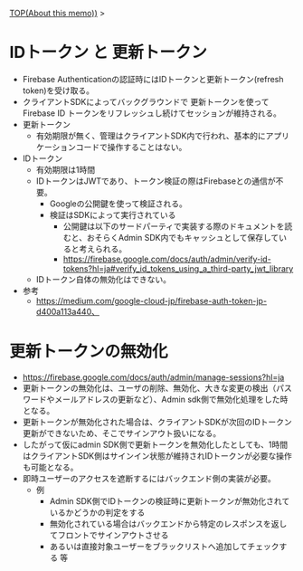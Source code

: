 [TOP(About this memo))](../README.md) > 

# IDトークン と 更新トークン
* Firebase Authenticationの認証時にはIDトークンと更新トークン(refresh token)を受け取る。
* クライアントSDKによってバックグラウンドで 更新トークンを使ってFirebase ID トークンをリフレッシュし続けてセッションが維持される。
* 更新トークン
    * 有効期限が無く、管理はクライアントSDK内で行われ、基本的にアプリケーションコードで操作することはない。
* IDトークン
    * 有効期限は1時間
    * IDトークンはJWTであり、トークン検証の際はFirebaseとの通信が不要。
        * Googleの公開鍵を使って検証される。
        * 検証はSDKによって実行されている
            * 公開鍵は以下のサードパーティで実装する際のドキュメントを読むと、おそらくAdmin SDK内でもキャッシュとして保存していると考えられる。
            * https://firebase.google.com/docs/auth/admin/verify-id-tokens?hl=ja#verify_id_tokens_using_a_third-party_jwt_library
    * IDトークン自体の無効化はできない。
* 参考
    * https://medium.com/google-cloud-jp/firebase-auth-token-jp-d400a113a440、


# 更新トークンの無効化
* https://firebase.google.com/docs/auth/admin/manage-sessions?hl=ja
* 更新トークンの無効化は、ユーザの削除、無効化、大きな変更の検出（パスワードやメールアドレスの更新など）、Admin sdk側で無効化処理をした時 となる。
* 更新トークンが無効化された場合は、クライアントSDKが次回のIDトークン更新ができないため、そこでサインアウト扱いになる。
* したがって仮にadmin SDK側で更新トークンを無効化したとしても、1時間はクライアントSDK側はサインイン状態が維持されIDトークンが必要な操作も可能となる。
* 即時ユーザーのアクセスを遮断するにはバックエンド側の実装が必要。
    * 例
        * Admin SDK側でIDトークンの検証時に更新トークンが無効化されているかどうかの判定をする
        * 無効化されている場合はバックエンドから特定のレスポンスを返してフロントでサインアウトさせる
        * あるいは直接対象ユーザーをブラックリストへ追加してチェックする 等